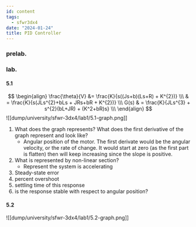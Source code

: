 ```yaml
---
id: content
tags:
  - sfwr3dx4
date: "2024-01-24"
title: PID Controller
---
```

### prelab.

### lab.

#### 5.1
$$
\begin{align}
\frac{\theta}{V} &= \frac{K}{s((Js+b)(Ls+R) + K^{2})}  \\\
& = \frac{K}{s(JLs^{2}+bLs + JRs+bR + K^{2})} \\\
G(s) & = \frac{K}{JLs^{3} + s^{2}(bL+JR) + (K^2+bR)s} \\\
\end{align}
$$
![[dump/university/sfwr-3dx4/lab1/5.1-graph.png]]
1. What does the graph represents? What does the first derivative of the graph represent and look like?
	- Angular position of the motor. The first derivate would be the angular velocity, or the rate of change. It would start at zero (as the first part is flatten) then will keep increasing since the slope is positive.
2. What is represented by non-linear section?
	- Represent the system is accelerating
3. Steady-state error
4. percent overshoot
5. settling time of this response
6. is the response stable with respect to angular position?

#### 5.2
![[dump/university/sfwr-3dx4/lab1/5.2-graph.png]]
